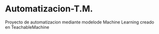 # Automatizacion-T.M.
Proyecto de automatizacion mediante modelode Machine Learning creado en TeachableMachine
